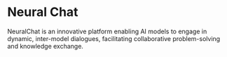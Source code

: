 # Neural Chat
 ​NeuralChat is an innovative platform enabling AI models to engage in dynamic, inter-model dialogues, facilitating collaborative problem-solving and knowledge exchange.​
